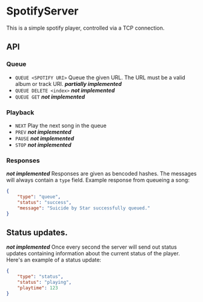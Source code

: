 # SpotifyServer
This is a simple spotify player, controlled via a TCP connection.

## API
### Queue
* `QUEUE <SPOTIFY URI>` Queue the given URL. The URL must be a valid album or track URI. **_partially implemented_**
* `QUEUE DELETE <index>` **_not implemented_**
* `QUEUE GET` **_not implemented_**

### Playback
* `NEXT` Play the next song in the queue
* `PREV` **_not implemented_**
* `PAUSE` **_not implemented_**
* `STOP` **_not implemented_**

### Responses
**_not implemented_**
Responses are given as bencoded hashes. The messages will always contain a `type` field. Example response from queueing a song:
```json
{
    "type": "queue",
    "status": "success",
    "message": "Suicide by Star successfully queued."
}
```

## Status updates.
**_not implemented_**
Once every second the server will send out status updates containing information about the current status of the player. Here's an example of a status update:
```json
{
    "type": "status",
    "status": "playing",
    "playtime": 123
}
```
